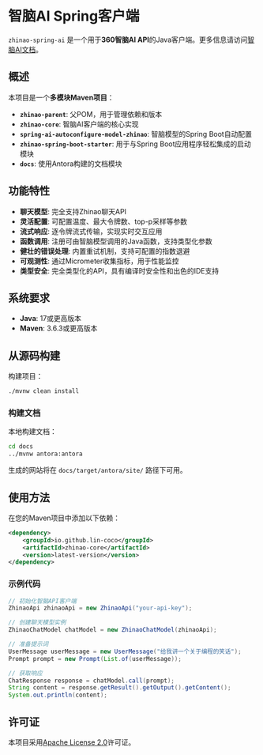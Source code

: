 # 智脑AI Spring客户端

`zhinao-spring-ai` 是一个用于**360智脑AI API**的Java客户端。更多信息请访问[智脑AI文档](https://ai.360.com/platform/docs/overview)。

## 概述

本项目是一个**多模块Maven项目**：

* **`zhinao-parent`**: 父POM，用于管理依赖和版本
* **`zhinao-core`**: 智脑AI客户端的核心实现
* **`spring-ai-autoconfigure-model-zhinao`**: 智脑模型的Spring Boot自动配置
* **`zhinao-spring-boot-starter`**: 用于与Spring Boot应用程序轻松集成的启动模块
* **`docs`**: 使用Antora构建的文档模块

## 功能特性

* **聊天模型**: 完全支持Zhinao聊天API
* **灵活配置**: 可配置温度、最大令牌数、top-p采样等参数
* **流式响应**: 逐令牌流式传输，实现实时交互应用
* **函数调用**: 注册可由智脑模型调用的Java函数，支持类型化参数
* **健壮的错误处理**: 内置重试机制，支持可配置的指数退避
* **可观测性**: 通过Micrometer收集指标，用于性能监控
* **类型安全**: 完全类型化的API，具有编译时安全性和出色的IDE支持

## 系统要求

* **Java**: 17或更高版本
* **Maven**: 3.6.3或更高版本

## 从源码构建

构建项目：

```bash
./mvnw clean install
```

### 构建文档

本地构建文档：

```bash
cd docs
../mvnw antora:antora
```

生成的网站将在 `docs/target/antora/site/` 路径下可用。

## 使用方法

在您的Maven项目中添加以下依赖：

```xml
<dependency>
    <groupId>io.github.lin-coco</groupId>
    <artifactId>zhinao-core</artifactId>
    <version>latest-version</version>
</dependency>
```

### 示例代码

```java
// 初始化智脑API客户端
ZhinaoApi zhinaoApi = new ZhinaoApi("your-api-key");

// 创建聊天模型实例
ZhinaoChatModel chatModel = new ZhinaoChatModel(zhinaoApi);

// 准备提示词
UserMessage userMessage = new UserMessage("给我讲一个关于编程的笑话");
Prompt prompt = new Prompt(List.of(userMessage));

// 获取响应
ChatResponse response = chatModel.call(prompt);
String content = response.getResult().getOutput().getContent();
System.out.println(content);
```

## 许可证

本项目采用[Apache License 2.0](LICENSE)许可证。